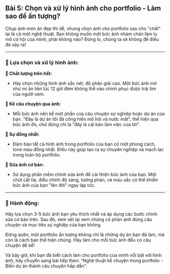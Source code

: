 ## Bài 5: Chọn và xử lý hình ảnh cho portfolio - Làm sao để ấn tượng?

Chụp ảnh món ăn đẹp thì dễ, nhưng chọn ảnh cho portfolio sao cho "chất" lại là cả một nghệ thuật. Bạn không muốn một bức ảnh nhàm chán làm lu mờ cơ hội của mình, phải không nào? Đừng lo, chúng ta sẽ không để điều đó xảy ra!

---

### 📌 Lựa chọn và xử lý hình ảnh:

**🔹 Chất lượng trên hết:**
- Hãy chọn những hình ảnh sắc nét, độ phân giải cao. Một bức ảnh mờ như mì ăn liền lúc 12 giờ đêm không thể nào chinh phục được trái tim của người xem.

**🔹 Kể câu chuyện qua ảnh:**
- Mỗi bức ảnh nên kể một phần của câu chuyện sự nghiệp hoặc dự án của bạn. "Đây là dự án tôi đã cống hiến mồ hôi và nước mắt", thể hiện qua bức ảnh đó, chứ đừng chỉ là "đây là cái bàn làm việc của tôi".

**🔹 Sự đồng nhất:**
- Đảm bảo tất cả hình ảnh trong portfolio của bạn có một phong cách, tone màu đồng nhất. Điều này giúp tạo ra sự chuyên nghiệp và mạch lạc trong toàn bộ portfolio.

**🔹 Sửa ảnh cơ bản:**
- Sử dụng phần mềm chỉnh sửa ảnh để cải thiện bức ảnh của bạn. Một chút cắt tỉa, điều chỉnh độ sáng, tương phản, và màu sắc có thể khiến bức ảnh của bạn "lên đời" ngay lập tức.

---

### 🚀 Hành động:

Hãy lựa chọn 3-5 bức ảnh bạn yêu thích nhất và áp dụng các bước chỉnh sửa cơ bản trên. Sau đó, xem xét lại xem chúng có phản ánh đúng câu chuyện và mục tiêu sự nghiệp của bạn không.

Đừng quên, một portfolio ấn tượng không chỉ là những dự án bạn đã làm, mà còn là cách bạn thể hiện chúng. Hãy làm cho mỗi bức ảnh đều có câu chuyện để kể!

Và bây giờ, khi bạn đã biết cách làm cho portfolio của mình nổi bật với hình ảnh, hãy chuyển sang bài tiếp theo: "Nghệ thuật kể chuyện trong portfolio - Biến dự án thành câu chuyện hấp dẫn".